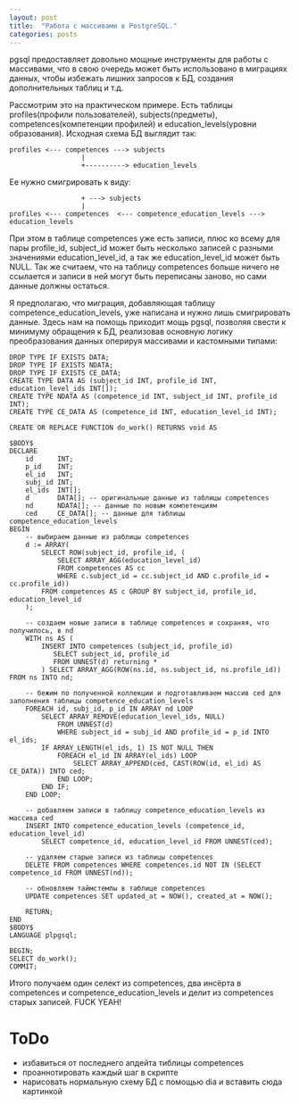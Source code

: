 ```yaml
---
layout: post
title:  "Работа с массивами в PostgreSQL."
categories: posts
---
```


pgsql предоставляет довольно мощные инструменты для работы с массивами, что в свою очередь может быть использовано в миграциях данных, чтобы избежать лишних запросов к БД, создания дополнительных таблиц и т.д.

Рассмотрим это на практическом примере. Есть таблицы profiles(профили пользователей), subjects(предметы), competences(компетенции профилей) и education_levels(уровни образования). Исходная схема БД выглядит так:

    profiles <--- competences ---> subjects
                      |
                      +----------> education_levels

Ее нужно смигрировать к виду:

                      + ---> subjects
                      |
    profiles <--- competences  <--- competence_education_levels ---> education_levels

При этом в таблице competences уже есть записи, плюс ко всему для пары profile_id, subject_id может быть несколько записей с разными значениями education_level_id, а так же education_level_id может быть NULL. Так же считаем, что на таблицу competences больше ничего не ссылается и записи в ней могут быть переписаны заново, но сами данные должны остаться.

Я предполагаю, что миграция, добавляющая таблицу competence_education_levels, уже написана и нужно лишь смигрировать данные. Здесь нам на помощь приходит мощь pgsql, позволяя свести к минимуму обращения к БД, реализовав основную логику преобразования данных оперируя массивами и кастомными типами:


    DROP TYPE IF EXISTS DATA;
    DROP TYPE IF EXISTS NDATA;
    DROP TYPE IF EXISTS CE_DATA;
    CREATE TYPE DATA AS (subject_id INT, profile_id INT, education_level_ids INT[]);
    CREATE TYPE NDATA AS (competence_id INT, subject_id INT, profile_id INT);
    CREATE TYPE CE_DATA AS (competence_id INT, education_level_id INT);

    CREATE OR REPLACE FUNCTION do_work() RETURNS void AS

    $BODY$
    DECLARE
        id      INT;
        p_id    INT;
        el_id   INT;
        subj_id INT;
        el_ids  INT[];
        d       DATA[]; -- оригинальные данные из таблицы competences
        nd      NDATA[]; -- данные по новым компетенциям
        ced     CE_DATA[]; -- данные для таблицы competence_education_levels
    BEGIN
        -- выбираем данные из раблицы competences
        d := ARRAY(
            SELECT ROW(subject_id, profile_id, (
                SELECT ARRAY_AGG(education_level_id)
                FROM competences AS cc
                WHERE c.subject_id = cc.subject_id AND c.profile_id = cc.profile_id))
            FROM competences AS c GROUP BY subject_id, profile_id, education_level_id
        );

        -- создаем новые записи в таблице competences и сохраняя, что получилось, в nd
        WITH ns AS (
            INSERT INTO competences (subject_id, profile_id)
               SELECT subject_id, profile_id
               FROM UNNEST(d) returning *
            ) SELECT ARRAY_AGG(ROW(ns.id, ns.subject_id, ns.profile_id)) FROM ns INTO nd;

        -- бежим по полученной коллекции и подготавливаем массив ced для заполнения таблицы competence_education_levels
        FOREACH id, subj_id, p_id IN ARRAY nd LOOP
            SELECT ARRAY_REMOVE(education_level_ids, NULL)
                FROM UNNEST(d)
                WHERE subject_id = subj_id AND profile_id = p_id INTO el_ids;
            IF ARRAY_LENGTH(el_ids, 1) IS NOT NULL THEN
                FOREACH el_id IN ARRAY(el_ids) LOOP
                    SELECT ARRAY_APPEND(ced, CAST(ROW(id, el_id) AS CE_DATA)) INTO ced;
                END LOOP;
            END IF;
        END LOOP;

        -- добавляем записи в таблицу competence_education_levels из массива ced
        INSERT INTO competence_education_levels (competence_id, education_level_id)
            SELECT competence_id, education_level_id FROM UNNEST(ced);

        -- удаляем старые записи из таблицы competences
        DELETE FROM competences WHERE competences.id NOT IN (SELECT competence_id FROM UNNEST(nd));

        -- обновляем таймстемпы в таблице competences
        UPDATE competences SET updated_at = NOW(), created_at = NOW();

        RETURN;
    END
    $BODY$
    LANGUAGE plpgsql;

    BEGIN;
    SELECT do_work();
    COMMIT;

Итого получаем один селект из competences, два инсёрта в competences и competence_education_levels и делит из competences старых записей. FUCK YEAH!

# ToDo

* избавиться от последнего апдейта тиблицы competences
* проаннотировать каждый шаг в скрипте
* нарисовать нормальную схему БД с помощью dia и вставить сюда картинкой

